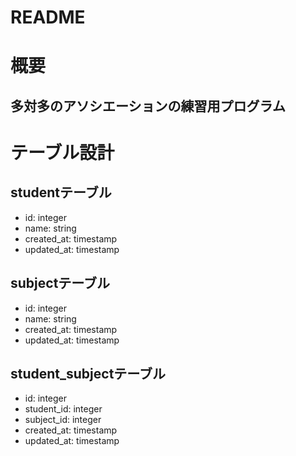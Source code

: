 # README

# 概要
## 多対多のアソシエーションの練習用プログラム

# テーブル設計
## studentテーブル
+ id:   integer
+ name: string
+ created_at:  timestamp
+ updated_at:  timestamp

## subjectテーブル
+ id:   integer
+ name: string
+ created_at:  timestamp
+ updated_at:  timestamp

## student_subjectテーブル
+ id:   integer
+ student_id:  integer
+ subject_id:  integer
+ created_at:  timestamp
+ updated_at:  timestamp